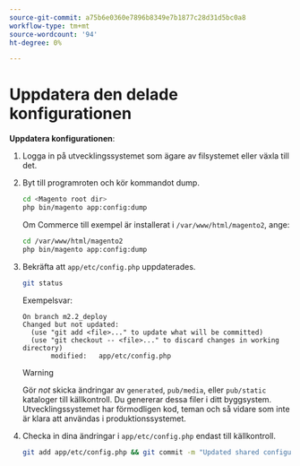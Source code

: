```yaml
---
source-git-commit: a75b6e0360e7896b8349e7b1877c28d31d5bc0a8
workflow-type: tm+mt
source-wordcount: '94'
ht-degree: 0%

---
```

# Uppdatera den delade konfigurationen

**Uppdatera konfigurationen**:

1. Logga in på utvecklingssystemet som ägare av filsystemet eller växla till det.

1. Byt till programroten och kör kommandot dump.

   ```bash
   cd <Magento root dir>
   php bin/magento app:config:dump
   ```

   Om Commerce till exempel är installerat i `/var/www/html/magento2`, ange:

   ```bash
   cd /var/www/html/magento2
   php bin/magento app:config:dump
   ```

1. Bekräfta att `app/etc/config.php` uppdaterades.

   ```bash
   git status
   ```

   Exempelsvar:

   ```terminal
   On branch m2.2_deploy
   Changed but not updated:
     (use "git add <file>..." to update what will be committed)
     (use "git checkout -- <file>..." to discard changes in working directory)
          modified:   app/etc/config.php
   ```

   >[!WARNING]
   >
   >Gör _not_ skicka ändringar av `generated`, `pub/media`, eller `pub/static` kataloger till källkontroll. Du genererar dessa filer i ditt byggsystem. Utvecklingssystemet har förmodligen kod, teman och så vidare som inte är klara att användas i produktionssystemet.

1. Checka in dina ändringar i `app/etc/config.php` endast till källkontroll.

   ```bash
   git add app/etc/config.php && git commit -m "Updated shared configuration" && git push mconfig m2.2_deploy
   ```
